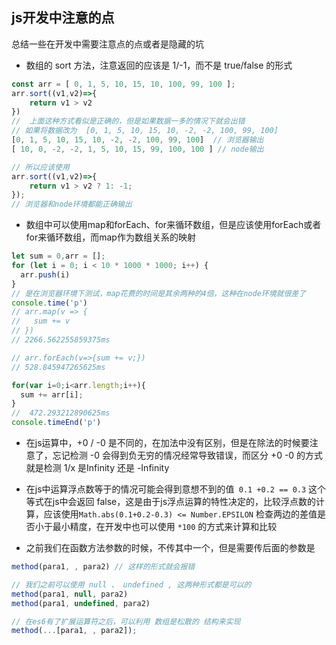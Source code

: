 ## js开发中注意的点
总结一些在开发中需要注意点的点或者是隐藏的坑

- 数组的 sort 方法，注意返回的应该是 1/-1，而不是 true/false 的形式
```js
const arr = [ 0, 1, 5, 10, 15, 10, 100, 99, 100 ];
arr.sort((v1,v2)=>{
    return v1 > v2
})
//  上面这种方式看似是正确的，但是如果数据一多的情况下就会出错
// 如果将数据改为  [0, 1, 5, 10, 15, 10, -2, -2, 100, 99, 100]
[0, 1, 5, 10, 15, 10, -2, -2, 100, 99, 100]  // 浏览器输出
[ 10, 0, -2, -2, 1, 5, 10, 15, 99, 100, 100 ] // node输出

// 所以应该使用
arr.sort((v1,v2)=>{
    return v1 > v2 ? 1: -1;
});
// 浏览器和node环境都能正确输出
```

- 数组中可以使用map和forEach、for来循环数组，但是应该使用forEach或者for来循环数组，而map作为数组关系的映射
```js
let sum = 0,arr = [];
for (let i = 0; i < 10 * 1000 * 1000; i++) {
  arr.push(i)
}
// 是在浏览器环境下测试，map花费的时间是其余两种的4倍，这种在node环境就很差了
console.time('p')
// arr.map(v => {
//   sum += v
// })
// 2266.562255859375ms

// arr.forEach(v=>{sum += v;})
// 528.845947265625ms

for(var i=0;i<arr.length;i++){
  sum += arr[i];
}
//  472.293212890625ms
console.timeEnd('p')
```

- 在js运算中，+0 / -0 是不同的，在加法中没有区别，但是在除法的时候要注意了，忘记检测 -0 会得到负无穷的情况经常导致错误，而区分 +0 -0 的方式就是检测 1/x 是Infinity  还是 -Infinity
- 在js中运算浮点数等于的情况可能会得到意想不到的值` 0.1 +0.2 == 0.3` 这个等式在js中会返回 false，这是由于js浮点运算的特性决定的，比较浮点数的计算，应该使用`Math.abs(0.1+0.2-0.3) <= Number.EPSILON` 检查两边的差值是否小于最小精度，在开发中也可以使用 `*100` 的方式来计算和比较

- 之前我们在函数方法参数的时候，不传其中一个，但是需要传后面的参数是
```js
method(para1, , para2) // 这样的形式就会报错

// 我们之前可以使用 null 、 undefined , 这两种形式都是可以的
method(para1, null, para2)  
method(para1, undefined, para2)

// 在es6有了扩展运算符之后，可以利用 数组是松散的 结构来实现
method(...[para1, , para2]);  
```